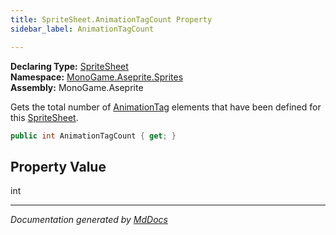 ```yaml
---
title: SpriteSheet.AnimationTagCount Property
sidebar_label: AnimationTagCount

---
```


**Declaring Type:** [SpriteSheet](../)  
**Namespace:** [MonoGame.Aseprite.Sprites](../../)  
**Assembly:** MonoGame.Aseprite

Gets the total number of [AnimationTag](../../AnimationTag/) elements that have been defined for this [SpriteSheet](../).

```csharp
public int AnimationTagCount { get; }
```

## Property Value

int

___

*Documentation generated by [MdDocs](https://github.com/ap0llo/mddocs)*
